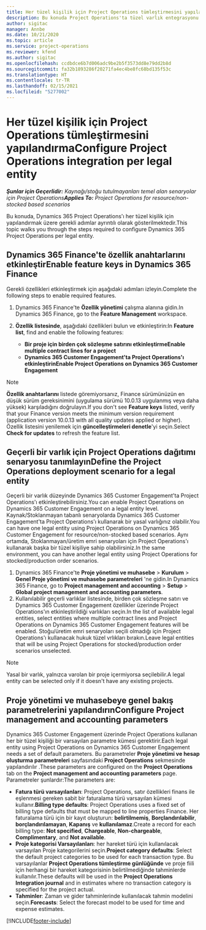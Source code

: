 ```yaml
---
title: Her tüzel kişilik için Project Operations tümleştirmesini yapılandırma
description: Bu konuda Project Operations'ta tüzel varlık entegrasyonu ayarlama hakkında bilgi sağlanır.
author: sigitac
manager: Annbe
ms.date: 10/21/2020
ms.topic: article
ms.service: project-operations
ms.reviewer: kfend
ms.author: sigitac
ms.openlocfilehash: ccdbdce6b7d006adc9be2b5f3573dd8e79dd2b8d
ms.sourcegitcommit: fa32b1893286f20271fa4ec4be8fc68bd135f53c
ms.translationtype: HT
ms.contentlocale: tr-TR
ms.lasthandoff: 02/15/2021
ms.locfileid: "5277002"
---
```

# <a name="configure-project-operations-integration-per-legal-entity"></a><span data-ttu-id="875ee-103">Her tüzel kişilik için Project Operations tümleştirmesini yapılandırma</span><span class="sxs-lookup"><span data-stu-id="875ee-103">Configure Project Operations integration per legal entity</span></span> 

<span data-ttu-id="875ee-104">_**Şunlar için Geçerlidir:** Kaynağı/stoğu tutulmayanları temel alan senaryolar için Project Operations_</span><span class="sxs-lookup"><span data-stu-id="875ee-104">_**Applies To:** Project Operations for resource/non-stocked based scenarios_</span></span>

<span data-ttu-id="875ee-105">Bu konuda, Dynamics 365 Project Operations'ı her tüzel kişilik için yapılandırmak üzere gerekli adımlar ayrıntılı olarak gösterilmektedir.</span><span class="sxs-lookup"><span data-stu-id="875ee-105">This topic walks you through the steps required to configure Dynamics 365 Project Operations per legal entity.</span></span>

## <a name="enable-feature-keys-in-dynamics-365-finance"></a><span data-ttu-id="875ee-106">Dynamics 365 Finance'te özellik anahtarlarını etkinleştir</span><span class="sxs-lookup"><span data-stu-id="875ee-106">Enable feature keys in Dynamics 365 Finance</span></span>

<span data-ttu-id="875ee-107">Gerekli özellikleri etkinleştirmek için aşağıdaki adımları izleyin.</span><span class="sxs-lookup"><span data-stu-id="875ee-107">Complete the following steps to enable required features.</span></span>

1. <span data-ttu-id="875ee-108">Dynamics 365 Finance'te **Özellik yönetimi** çalışma alanına gidin.</span><span class="sxs-lookup"><span data-stu-id="875ee-108">In Dynamics 365 Finance, go to the **Feature Management** workspace.</span></span>
2. <span data-ttu-id="875ee-109">**Özellik listesinde**, aşağıdaki özellikleri bulun ve etkinleştirin:</span><span class="sxs-lookup"><span data-stu-id="875ee-109">In **Feature list**, find and enable the following features:</span></span>
  
    - <span data-ttu-id="875ee-110">**Bir proje için birden çok sözleşme satırını etkinleştirme**</span><span class="sxs-lookup"><span data-stu-id="875ee-110">**Enable multiple contract lines for a project**</span></span>
    - <span data-ttu-id="875ee-111">**Dynamics 365 Customer Engagement'ta Project Operations'ı etkinleştirin**</span><span class="sxs-lookup"><span data-stu-id="875ee-111">**Enable Project Operations on Dynamics 365 Customer Engagement**</span></span>

> [!NOTE]
> <span data-ttu-id="875ee-112">**Özellik anahtarlarını** listede göremiyorsanız, Finance sürümünüzün en düşük sürüm gereksinimini (uygulama sürümü 10.0.13 uygulanmış veya daha yüksek) karşıladığını doğrulayın.</span><span class="sxs-lookup"><span data-stu-id="875ee-112">If you don't see **Feature keys** listed, verify that your Finance version meets the minimum version requirement (application version 10.0.13 with all quality updates applied or higher).</span></span> <span data-ttu-id="875ee-113">Özellik listesini yenilemek için **güncelleştirmeleri denetle**'yi seçin.</span><span class="sxs-lookup"><span data-stu-id="875ee-113">Select **Check for updates** to refresh the feature list.</span></span>

## <a name="define-the-project-operations-deployment-scenario-for-a-legal-entity"></a><span data-ttu-id="875ee-114">Geçerli bir varlık için Project Operations dağıtımı senaryosu tanımlayın</span><span class="sxs-lookup"><span data-stu-id="875ee-114">Define the Project Operations deployment scenario for a legal entity</span></span>

<span data-ttu-id="875ee-115">Geçerli bir varlık düzeyinde Dynamics 365 Customer Engagement'ta Project Operations'ı etkinleştirebilirsiniz.</span><span class="sxs-lookup"><span data-stu-id="875ee-115">You can enable Project Operations on Dynamics 365 Customer Engagement on a legal entity level.</span></span> <span data-ttu-id="875ee-116">Kaynak/Stoklanmayan tabanlı senaryolarda Dynamics 365 Customer Engagement'ta Project Operations'ı kullanarak bir yasal varlığınız olabilir.</span><span class="sxs-lookup"><span data-stu-id="875ee-116">You can have one legal entity using Project Operations on Dynamics 365 Customer Engagement for resource/non-stocked based scenarios.</span></span> <span data-ttu-id="875ee-117">Aynı ortamda, Stoklanmayan/üretim emri senaryoları için Project Operations'ı kullanarak başka bir tüzel kişiliye sahip olabilirsiniz.</span><span class="sxs-lookup"><span data-stu-id="875ee-117">In the same environment, you can have another legal entity using Project Operations for stocked/production order scenarios.</span></span>

1. <span data-ttu-id="875ee-118">Dynamics 365 Finance'te **Proje yönetimi ve muhasebe** > **Kurulum** > **Genel Proje yönetimi ve muhasebe parametreleri** 'ne gidin.</span><span class="sxs-lookup"><span data-stu-id="875ee-118">In Dynamics 365 Finance, go to **Project management and accounting** > **Setup** > **Global project management and accounting parameters**.</span></span>
2. <span data-ttu-id="875ee-119">Kullanılabilir geçerli varlıklar listesinde, birden çok sözleşme satırı ve Dynamics 365 Customer Engagement özellikler üzerinde Project Operations'ın etkinleştirildiği varlıkları seçin.</span><span class="sxs-lookup"><span data-stu-id="875ee-119">In the list of available legal entities, select entities where multiple contract lines and Project Operations on Dynamics 365 Customer Engagement features will be enabled.</span></span> <span data-ttu-id="875ee-120">Stoğu/üretim emri senaryoları seçili olmadığı için Project Operations'ı kullanacak hukuk tüzel vrlıkları bırakın.</span><span class="sxs-lookup"><span data-stu-id="875ee-120">Leave legal entities that will be using Project Operations for stocked/production order scenarios unselected.</span></span>

> [!NOTE]
> <span data-ttu-id="875ee-121">Yasal bir varlık, yalnızca varolan bir proje içermiyorsa seçilebilir.</span><span class="sxs-lookup"><span data-stu-id="875ee-121">A legal entity can be selected only if it doesn't have any existing projects.</span></span>

## <a name="configure-project-management-and-accounting-parameters"></a><span data-ttu-id="875ee-122">Proje yönetimi ve muhasebeye genel bakış parametrelerini yapılandırın</span><span class="sxs-lookup"><span data-stu-id="875ee-122">Configure Project management and accounting parameters</span></span>

<span data-ttu-id="875ee-123">Dynamics 365 Customer Engagement üzerinde Project Operations kullanan her bir tüzel kişiliği bir varsayılan parametre kümesi gerektirir.</span><span class="sxs-lookup"><span data-stu-id="875ee-123">Each legal entity using Project Operations on Dynamics 365 Customer Engagement needs a set of default parameters.</span></span> <span data-ttu-id="875ee-124">Bu parametreler **Proje yönetimi ve hesap oluşturma parametreleri** sayfasındaki **Project Operations** sekmesinde yapılandırılır .</span><span class="sxs-lookup"><span data-stu-id="875ee-124">These parameters are configured on the **Project Operations** tab on the **Project management and accounting parameters** page.</span></span> <span data-ttu-id="875ee-125">Parametreler şunlardır:</span><span class="sxs-lookup"><span data-stu-id="875ee-125">The parameters are:</span></span>

  - <span data-ttu-id="875ee-126">**Fatura türü varsayılanları**: Project Operations, satır özellikleri finans ile eşlenmesi gereken sabit bir faturalama türü varsayılan kümesi kullanır.</span><span class="sxs-lookup"><span data-stu-id="875ee-126">**Billing type defaults**: Project Operations uses a fixed set of billing type defaults that must be mapped to line properties Finance.</span></span> <span data-ttu-id="875ee-127">Her faturalama türü için bir kayıt oluşturun: **belirtilmemiş**, **Borçlandırılabilir**, **borçlandırılamayan**, **Kapanış** ve **kullanılamaz**.</span><span class="sxs-lookup"><span data-stu-id="875ee-127">Create a record for each billing type: **Not specified**, **Chargeable**, **Non-chargeable**, **Complimentary**, and **Not available**.</span></span>
  - <span data-ttu-id="875ee-128">**Proje kategorisi Varsayılanları**: her hareket türü için kullanılacak varsayılan Proje kategorilerini seçin.</span><span class="sxs-lookup"><span data-stu-id="875ee-128">**Project category defaults**: Select the default project categories to be used for each transaction type.</span></span> <span data-ttu-id="875ee-129">Bu varsayılanlar **Project Operations tümleştirme günlüğünde** ve proje fiili için herhangi bir hareket kategorisinin belirtilmediğinde tahminlerde kullanılır.</span><span class="sxs-lookup"><span data-stu-id="875ee-129">These defaults will be used in the **Project Operations Integration journal** and in estimates where no transaction category is specified for the project actual.</span></span>
  - <span data-ttu-id="875ee-130">**Tahminler**: Zaman ve gider tahminlerinde kullanılacak tahmin modelini seçin.</span><span class="sxs-lookup"><span data-stu-id="875ee-130">**Forecasts**: Select the forecast model to be used for time and expense estimates.</span></span>


[!INCLUDE[footer-include](../includes/footer-banner.md)]